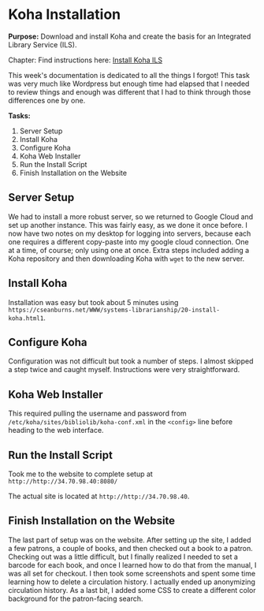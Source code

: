 # Koha Installation

**Purpose:** Download and install Koha and create the basis for an Integrated Library Service (ILS).

Chapter: Find instructions here: [Install Koha ILS](https://cseanburns.net/WWW/systems-librarianship/20-install-koha.html)  

This week's documentation is dedicated to all the things I forgot! This task was very much like Wordpress but enough time had elapsed that I needed to review things and enough was different that I had to think through those differences one by one.   

**Tasks:**  
1. Server Setup  
2. Install Koha  
3. Configure Koha 
4. Koha Web Installer
5. Run the Install Script
6. Finish Installation on the Website  

## Server Setup

We had to install a more robust server, so we returned to Google Cloud and set up another instance. This was fairly easy, as we done it once before. I now have two notes on my desktop for logging into servers, because each one requires a different copy-paste into my google cloud connection. One at a time, of course; only using one at once. Extra steps included adding a Koha repository and then downloading Koha with `wget` to the new server.

## Install Koha  

Installation was easy but took about 5 minutes using `https://cseanburns.net/WWW/systems-librarianship/20-install-koha.html1`.

## Configure Koha
Configuration was not difficult but took a number of steps. I almost skipped a step twice and caught myself. Instructions were very straightforward.

## Koha Web Installer  

This required pulling the username and password from `/etc/koha/sites/bibliolib/koha-conf.xml` in the `<config>` line before heading to the web interface.

## Run the Install Script 

Took me to the website to complete setup at `http://http://34.70.98.40:8080/`  

The actual site is located at `http://http://34.70.98.40`.  

##  Finish Installation on the Website 

The last part of setup was on the website. After setting up the site, I added a few patrons, a couple of books, and then checked out a book to a patron. Checking out was a little difficult, but I finally realized I needed to set a barcode for each book, and once I learned how to do that from the manual, I was all set for checkout. I then took some screenshots and spent some time learning how to delete a circulation history. I actually ended up anonymizing circulation history. As a last bit, I added some CSS to create a different color background for the patron-facing search.
